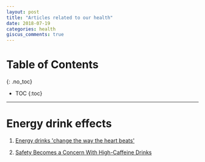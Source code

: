```yaml
---
layout: post
title: "Articles related to our health"
date: 2018-07-19
categories: health
giscus_comments: true
---
```


# Table of Contents
{: .no_toc}

* TOC
{:toc}

------------------------------------

# Energy drink effects

1. [Energy drinks 'change the way the heart beats'](http://www.dailymail.co.uk/health/article-2516783/Energy-drinks-change-way-heart-beats-lead-heart-rhythm-problems.html)

2. [Safety Becomes a Concern With High-Caffeine Drinks](https://www.nytimes.com/2012/10/24/business/safety-becomes-a-concern-with-energy-drinks.html)
